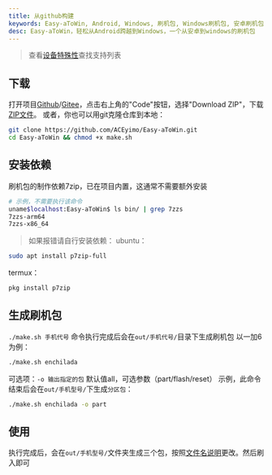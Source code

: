 ```yaml
---
title: 从github构建
keywords: Easy-aToWin, Android, Windows, 刷机包, Windows刷机包, 安卓刷机包,  Windows11, Windows10, Windows 11 arm, Windows 10 arm, 安卓刷Windows, 小米刷Windows, 一加刷Windows, 红米刷Windows, 亦魔
desc: Easy-aToWin，轻松从Android跨越到Windows，一个从安卓到windows的刷机包
---
```


> 查看[设备特殊性](../../device/README.md)查找支持列表
## 下载
打开项目[Github](https://github.com/ACEyimo/Easy-aToWin)/[Gitee](https://gitee.com/ACEyimo/Easy-aToWin)，点击右上角的"Code"按钮，选择"Download ZIP"，下载[ZIP文件](https://github.com/ACEyimo/Easy-aToWin/archive/refs/heads/main.zip)。
或者，你也可以用git克隆仓库到本地：
```sh
git clone https://github.com/ACEyimo/Easy-aToWin.git
cd Easy-aToWin && chmod +x make.sh
```
## 安装依赖
刷机包的制作依赖7zip，已在项目内置，这通常不需要额外安装
```bash
# 示例，不需要执行该命令
uname$localhost:Easy-aToWin$ ls bin/ | grep 7zzs
7zzs-arm64
7zzs-x86_64
```
> 如果报错请自行安装依赖：
ubuntu：
```bash
sudo apt install p7zip-full
```
termux：
```bash
pkg install p7zip
```
## 生成刷机包
`./make.sh 手机代号`
命令执行完成后会在`out/手机代号/`目录下生成刷机包
以一加6为例：
```sh
./make.sh enchilada
```
可选项：`-o 输出指定的包`
默认值all，可选参数（part/flash/reset）
示例，此命令结束后会在`out/手机型号/`下生成`分区包`：
```sh
./make.sh enchilada -o part
```

## 使用
执行完成后，会在`out/手机型号/`文件夹生成三个包，按照[文件名说明](../filename.md)更改。然后刷入即可